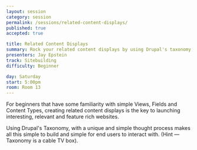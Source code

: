 ```yaml
---
layout: session
category: session
permalink: /sessions/related-content-displays/
published: true
accepted: true

title: Related Content Displays
summary: Rock your related content displays by using Drupal's taxonomy. Teach end users how to categorize content using everyday words and thought processes.
presenters: Jay Epstein
track: Sitebuilding
difficulty: Beginner

day: Saturday
start: 5:00pm
room: Room 13
---
```


For beginners that have some familiarity with simple Views, Fields and Content Types, creating related content displays is the key to launching interesting, relevant and feature rich websites.

Using Drupal's Taxonomy, with a unique and simple thought process makes all this simple to build and simple for end users to interact with. (Hint — Taxonomy is a cable TV box).
